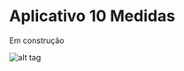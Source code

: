 # Aplicativo 10 Medidas

Em construção

![alt tag](https://github.com/eduhcastro22/App10medidas/blob/master/image/10medidas.jpg)